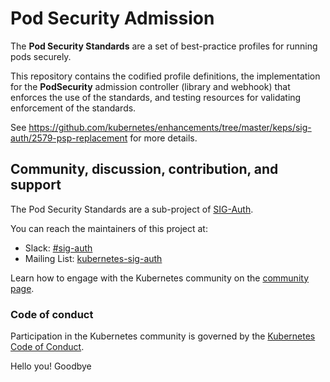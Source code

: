 # Pod Security Admission

<!-- TODO: Placeholder README. Update with more detail and repo contents once initial implementation is in place. -->

The **Pod Security Standards** are a set of best-practice profiles for running pods securely.

This repository contains the codified profile definitions, the implementation for the
**PodSecurity** admission controller (library and webhook) that enforces the use of the standards,
and testing resources for validating enforcement of the standards.

See https://github.com/kubernetes/enhancements/tree/master/keps/sig-auth/2579-psp-replacement for more details.

## Community, discussion, contribution, and support

The Pod Security Standards are a sub-project of [SIG-Auth](https://github.com/kubernetes/community/tree/master/sig-auth).

You can reach the maintainers of this project at:

- Slack: [#sig-auth](https://kubernetes.slack.com/messages/sig-auth)
- Mailing List: [kubernetes-sig-auth](https://groups.google.com/forum/#!forum/kubernetes-sig-auth)

Learn how to engage with the Kubernetes community on the [community page](http://kubernetes.io/community/).

### Code of conduct

Participation in the Kubernetes community is governed by the [Kubernetes Code of Conduct](code-of-conduct.md).

Hello you!
Goodbye
